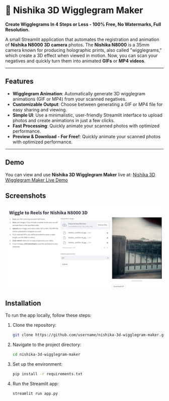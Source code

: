 # 📸 Nishika 3D Wigglegram Maker

**Create Wigglegrams In 4 Steps or Less - 100% Free, No Watermarks, Full Resolution.**

A small Streamlit application that automates the registration and animation of **Nishika N8000 3D camera** photos. The **Nishika N8000** is a 35mm camera known for producing holographic prints, also called "wigglegrams," which create a 3D effect when viewed in motion. Now, you can scan your negatives and quickly turn them into animated **GIFs** or **MP4 videos**.

---

## **Features**
- **Wigglegram Animation**: Automatically generate 3D wigglegram animations (GIF or MP4) from your scanned negatives.
- **Customizable Output**: Choose between generating a GIF or MP4 file for easy sharing and viewing.
- **Simple UI**: Use a minimalistic, user-friendly Streamlit interface to upload photos and create animations in just a few clicks.
- **Fast Processing**: Quickly animate your scanned photos with optimized performance.
- **Preview & Download - For Free!**: Quickly animate your scanned photos with optimized performance.

---

## **Demo**
You can view and use **Nishika 3D Wigglegram Maker** live at: [Nishika 3D Wigglegram Maker Live Demo](https://wigglegrams.streamlit.app)  

## Screenshots
![img_2.png](img_2.png)

## **Installation**
To run the app locally, follow these steps:

1. Clone the repository:
   ```bash
   git clone https://github.com/username/nishika-3d-wigglegram-maker.git
   ```

2. Navigate to the project directory:
   ```bash
   cd nishika-3d-wigglegram-maker
   ```

3. Set up the environment:
   ```bash
   pip install -r requirements.txt
   ```

4. Run the Streamlit app:
   ```bash
   streamlit run app.py
   ```